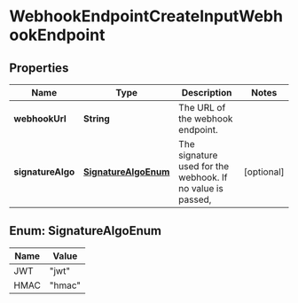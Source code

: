 

# WebhookEndpointCreateInputWebhookEndpoint


## Properties

| Name | Type | Description | Notes |
|------------ | ------------- | ------------- | -------------|
|**webhookUrl** | **String** | The URL of the webhook endpoint. |  |
|**signatureAlgo** | [**SignatureAlgoEnum**](#SignatureAlgoEnum) | The signature used for the webhook. If no value is passed, |  [optional] |



## Enum: SignatureAlgoEnum

| Name | Value |
|---- | -----|
| JWT | &quot;jwt&quot; |
| HMAC | &quot;hmac&quot; |



